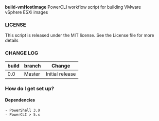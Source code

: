 **build-vmHostImage**
PowerCLI workflow script for building VMware vSphere ESXi images

### LICENSE
This script is released under the MIT license. See the License file for more details

### CHANGE LOG
|build|branch |  Change |
|---|---|---|
|0.0| Master| Initial release|

### How do I get set up?



#### Dependencies

	- PowerShell 3.0
	- PowerCLI > 5.x